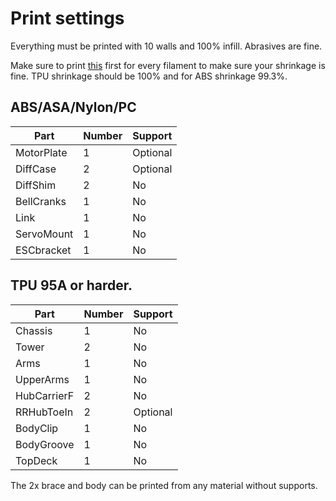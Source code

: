 # Print settings
Everything must be printed with 10 walls and 100% infill. Abrasives are fine.

Make sure to print [this](Calibration.stl) first for every filament to make sure your shrinkage is fine. TPU shrinkage should be 100% and for ABS shrinkage 99.3%.

## ABS/ASA/Nylon/PC
Part | Number | Support
--- | --- | ---
MotorPlate | 1 | Optional
DiffCase | 2 | Optional
DiffShim | 2 | No
BellCranks | 1 | No
Link | 1 | No
ServoMount | 1 | No
ESCbracket | 1 | No

## TPU 95A or harder.
Part | Number | Support
--- | --- | ---
Chassis | 1 | No
Tower | 2 | No
Arms | 1 | No
UpperArms | 1 | No
HubCarrierF | 2 | No
RRHubToeIn | 2 | Optional
BodyClip | 1 | No
BodyGroove | 1 | No
TopDeck | 1 | No

The 2x brace and body can be printed from any material without supports.